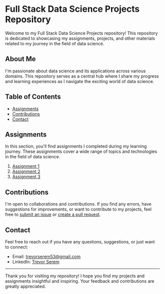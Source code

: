 # Full Stack Data Science Projects Repository

Welcome to my Full Stack Data Science Projects repository! This repository is dedicated to showcasing my assignments, projects, and other materials related to my journey in the field of data science.

## About Me

I'm passionate about data science and its applications across various domains. This repository serves as a central hub where I share my progress and learning experiences as I navigate the exciting world of data science.

## Table of Contents

- [Assignments](#assignments)
- [Contributions](#contributions)
- [Contact](#contact)


## Assignments

In this section, you'll find assignments I completed during my learning journey. These assignments cover a wide range of topics and technologies in the field of data science.

1. [Assignment  1](assignments/20th_August_Python_Variables.ipynb)
2. [Assignment  2](assignments/Python_practice.ipynb)
3. [Assignment  3](assignments/For_Loop.ipynb)


## Contributions

I'm open to collaborations and contributions. If you find any errors, have suggestions for improvements, or want to contribute to my projects, feel free to [submit an issue](https://github.com/serem53/full-stack-data-Science-pro/issues) or [create a pull request](https://github.com/serem53/full-stack-data-Science-pro/pulls).

## Contact

Feel free to reach out if you have any questions, suggestions, or just want to connect:

- Email: trevorserem53@gmail.com
- LinkedIn: [Trevor Serem](https://www.linkedin.com/in/trevor-serem)

---

Thank you for visiting my repository! I hope you find my projects and assignments insightful and inspiring. Your feedback and contributions are greatly appreciated.
